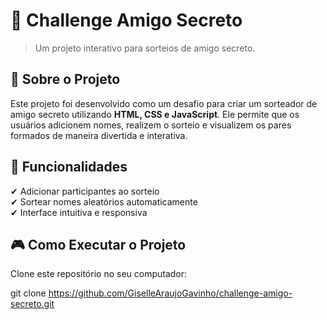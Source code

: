 # 🎁 Challenge Amigo Secreto

> Um projeto interativo para sorteios de amigo secreto.

## 📖 Sobre o Projeto

Este projeto foi desenvolvido como um desafio para criar um sorteador de amigo secreto utilizando **HTML, CSS e JavaScript**. Ele permite que os usuários adicionem nomes, realizem o sorteio e visualizem os pares formados de maneira divertida e interativa.

## 🚀 Funcionalidades

✔ Adicionar participantes ao sorteio  
✔ Sortear nomes aleatórios automaticamente  
✔ Interface intuitiva e responsiva  
 
## 🎮 Como Executar o Projeto

Clone este repositório no seu computador:
   
   git clone https://github.com/GiselleAraujoGavinho/challenge-amigo-secreto.git
